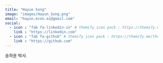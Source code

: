 ```yaml
---
title: "Hayun Song"
image: "images/Hayun_Song.png"
email: "hayun.econ.ai@gmail.com"
social:
  - icon : "fab fa-linkedin-in" # themify icon pack : https://themify.me/themify-icons
    link : "https://linkedin.com"
  - icon : "fab fa-github" # themify icon pack : https://themify.me/themify-icons
    link : "https://github.com"
---
```


송하윤 박사. 